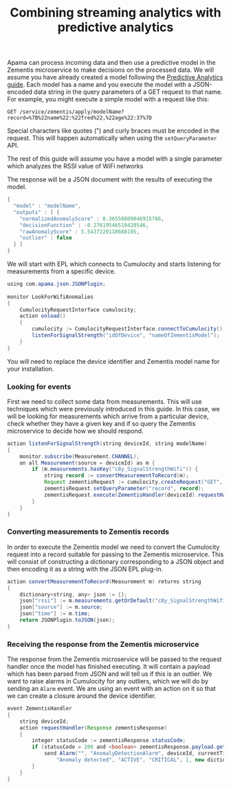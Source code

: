 ﻿---
weight: 50
title: Combining streaming analytics with predictive analytics
layout: redirect
---

Apama can process incoming data and then use a predictive model in the Zementis microservice to make decisions on the processed data. We will assume you have already created a model following the [Predictive Analytics guide](/guides/predictive-analytics). Each model has a name and you execute the model with a JSON-encoded data string in the query parameters of a GET request to that name. For example, you might execute a simple model with a request like this:

```http
GET /service/zementis/apply/modelName?record=%7B%22name%22:%22fred%22,%22age%22:37%7D
```

Special characters like quotes (") and curly braces must be encoded in the request. This will happen automatically when using the `setQueryParameter` API.

The rest of this guide will assume you have a model with a single parameter which analyzes the RSSI value of WiFi networks

The response will be a JSON document with the results of executing the model.

```java
{
  "model" : "modelName",
  "outputs" : [ {
    "normalizedAnomalyScore" : 0.36550809046915766,
    "decisionFunction" : -0.27619546519420546,
    "rawAnomalyScore" : 5.5437220118668105,
    "outlier" : false
  } ]
}
```

We will start with EPL which connects to Cumulocity and starts listening for measurements from a specific device.

```java
using com.apama.json.JSONPlugin;
 
monitor LookForWifiAnomalies
{
    CumulocityRequestInterface cumulocity;
    action onload()
    {
        cumulocity := CumulocityRequestInterface.connectToCumulocity();
        listenForSignalStrength("idOfDevice", "nameOfZementisModel");
    }
}
```

You will need to replace the device identifier and Zementis model name for your installation.

### Looking for events

First we need to collect some data from measurements. This will use techniques which were previously introduced in this guide. In this case, we will be looking for measurements which arrive from a particular device, check whether they have a given key and if so query the Zementis microservice to decide how we should respond.

```java
action listenForSignalStrength(string deviceId, string modelName)
{
    monitor.subscribe(Measurement.CHANNEL);
    on all Measurement(source = deviceId) as m {
        if (m.measurements.hasKey("c8y_SignalStrengthWifi")) {
            string record := convertMeasurementToRecord(m);
            Request zementisRequest := cumulocity.createRequest("GET", "/service/zementis/apply/"+modelName, any());
            zementisRequest.setQueryParameter("record", record);
            zementisRequest.execute(ZementisHandler(deviceId).requestHandler);
        }
    }
}
```

### Converting measurements to Zementis records

In order to execute the Zementis model we need to convert the Cumulocity request into a record suitable for passing to the Zementis microservice. This will consist of constructing a dictionary corresponding to a JSON object and then encoding it as a string with the JSON EPL plug-in.

```java
action convertMeasurementToRecord(Measurement m) returns string
{
    dictionary<string, any> json := {};
    json["rssi"] := m.measurements.getOrDefault("c8y_SignalStrengthWifi").getOrDefault("rssi").value;
    json["source"] := m.source;
    json["time"] := m.time;
    return JSONPlugin.toJSON(json);
}
```

### Receiving the response from the Zementis microservice

The response from the Zementis microservice will be passed to the request handler once the model has finished executing. It will contain a payload which has been parsed from JSON and will tell us if this is an outlier. We want to raise alarms in Cumulocity for any outliers, which we will do by sending an `Alarm` event. We are using an event with an action on it so that we can create a closure around the device identifier.

```java
event ZementisHandler
{
    string deviceId;
    action requestHandler(Response zementisResponse)
    {
        integer statusCode := zementisResponse.statusCode;
        if (statusCode = 200 and <boolean> zementisResponse.payload.getSequence("outputs")[0].getEntry("outlier") = true) {
            send Alarm("", "AnomalyDetectionAlarm", deviceId, currentTime,
                "Anomaly detected", "ACTIVE", "CRITICAL", 1, new dictionary<string, any>) to Alarm.CHANNEL;
        }
    }
}
```

